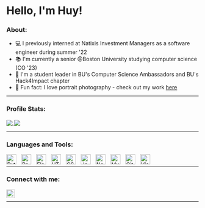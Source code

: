# Hello, I'm Huy!

### About:

- 💻 I previously interned at Natixis Investment Managers as a software engineer during summer '22
- 📚 I'm currently a senior @Boston University studying computer science (CO '23)
- 🌱 I'm a student leader in BU's Computer Science Ambassadors and BU's Hack4Impact chapter
- 📸 Fun fact: I love portrait photography - check out my work [here]

---

### Profile Stats:

<!-- ![Huy's GitHub stats](https://github-readme-stats.vercel.app/api?username=huyphan6&show_icons=true&theme=tokyonight) 
[![Top Langs](https://github-readme-stats.vercel.app/api/top-langs/?username=huyphan6&layout=compact&theme=tokyonight)](https://github.com/anuraghazra/github-readme-stats) -->

<a href="https://github.com/anuraghazra/github-readme-stats">
  <img align="center" src="https://github-readme-stats.vercel.app/api?username=huyphan6&show_icons=true&theme=tokyonight" />
</a>
<a href="https://github.com/anuraghazra/convoychat">
  <img align="center" src="https://github-readme-stats.vercel.app/api/top-langs/?username=huyphan6&layout=compact&theme=tokyonight" />
</a>

---

### Languages and Tools:

[<img align="left" alt="Python" width="26px" src="https://cdn.jsdelivr.net/gh/devicons/devicon/icons/python/python-original.svg" style="padding-right:10px;" />][python]
[<img align="left" alt="React" width="26px" src="https://cdn.jsdelivr.net/gh/devicons/devicon/icons/react/react-original.svg" style="padding-right:10px;" />][react]
[<img align="left" alt="Flask" width="26px" src="https://cdn.jsdelivr.net/gh/devicons/devicon/icons/flask/flask-original.svg" style="padding-right:10px;" />][flask]
[<img align="left" alt="HTML5" width="26px" src="https://cdn.jsdelivr.net/gh/devicons/devicon/icons/html5/html5-original.svg" style="padding-right:10px;" />][html]
[<img align="left" alt="CSS3" width="26px" src="https://cdn.jsdelivr.net/gh/devicons/devicon/icons/css3/css3-original.svg" style="padding-right:10px;"/> ][css]
[<img align="left" alt="JavaScript" width="26px" src="https://cdn.jsdelivr.net/gh/devicons/devicon/icons/javascript/javascript-original.svg" style="padding-right:10px;"/>][js]
[<img align="left" alt="Node.js" width="26px" src="https://cdn.jsdelivr.net/gh/devicons/devicon/icons/nodejs/nodejs-original.svg" style="padding-right:10px;" />][node]
[<img align="left" alt="MySQL" width="26px" src="https://cdn.jsdelivr.net/gh/devicons/devicon/icons/mysql/mysql-original.svg" style="padding-right:10px;" />][mysql]
[<img align="left" alt="Git" width="26px" src="https://cdn.jsdelivr.net/gh/devicons/devicon/icons/git/git-original.svg" style="padding-right:10px;" />][git]
[<img align="left" alt="Visual Studio Code" width="26px" src="https://cdn.jsdelivr.net/gh/devicons/devicon/icons/vscode/vscode-original.svg" style="padding-right:10px;"/>][vscode]

<br />

---

### Connect with me:

[<img align="left" alt="huyphan6 | LinkedIn" width="22px" src="https://cdn.jsdelivr.net/gh/devicons/devicon/icons/linkedin/linkedin-original.svg" target="_blank"/>][linkedin]
<br/>

---

[here]: https://instagram.com/hproductionz
[linkedin]: https://linkedin.com/in/huyphan6
[python]: https://www.python.org/
[react]: https://reactjs.org/
[flask]: https://flask.palletsprojects.com/en/2.0.x/
[html]: https://developer.mozilla.org/en-US/docs/Web/HTML
[css]: https://developer.mozilla.org/en-US/docs/Web/CSS
[js]: https://developer.mozilla.org/en-US/docs/Web/JavaScript
[node]: https://nodejs.org/en/
[mysql]: https://www.mysql.com/
[git]: https://git-scm.com/
[vscode]: https://code.visualstudio.com/

